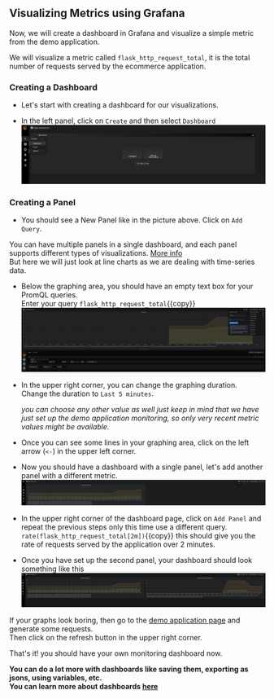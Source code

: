 

## Visualizing Metrics using Grafana

Now, we will create a dashboard in Grafana and visualize a simple metric from the demo application.

We will visualize a metric called `flask_http_request_total`, it is the total number of requests served by the ecommerce application.

### Creating a Dashboard

* Let's start with creating a dashboard for our visualizations.

* In the left panel, click on `Create` and then select `Dashboard` <br>
![Grafana Create Dashboard Page](../../assets/introduction/deploy-prometheus-grafana/04-grafana-create-dashboard-page.png)


### Creating a Panel

* You should see a New Panel like in the picture above. Click on `Add Query`.

You can have multiple panels in a single dashboard, and each panel supports different types of visualizations. [More info](https://grafana.com/docs/grafana/latest/guides/getting_started/#all-users)<br>
But here we will just look at line charts as we are dealing with time-series data.

* Below the graphing area, you should have an empty text box for your PromQL queries. <br>
Enter your query `flask_http_request_total`{{copy}}
![Grafana Create Panel Page](../../assets/introduction/deploy-prometheus-grafana/04-grafana-create-panel-page.png)

* In the upper right corner, you can change the graphing duration. <br>
Change the duration to `Last 5 minutes`. <br>

  *you can choose any other value as well just keep in mind
that we have just set up the demo application monitoring, so only very recent metric values might be available.*

* Once you can see some lines in your graphing area, click on the left arrow (`<-`) in the upper left corner.

* Now you should have a dashboard with a single panel, let's add another panel with a different metric.
![Grafana Create Panel Page](../../assets/introduction/deploy-prometheus-grafana/04-grafana-1-panel-dashboard-page.png)

* In the upper right corner of the dashboard page, click on `Add Panel` and repeat the previous steps only this time
use a different query. <br>
`rate(flask_http_request_total[2m])`{{copy}} this should give you the rate of requests served by the application over 2 minutes.

* Once you have set up the second panel, your dashboard should look something like this <br>
![Grafana Create Panel Page](../../assets/introduction/deploy-prometheus-grafana/04-grafana-2-panel-dashboard-page.png)

If your graphs look boring, then go to the [demo application page](http://metrics-demo-app-metrics-demo.[[HOST_SUBDOMAIN]]-80-[[KATACODA_HOST]].environments.katacoda.com/) and generate some requests. <br>
Then click on the refresh button in the upper right corner.

That's it! you should have your own monitoring dashboard now.

**You can do a lot more with dashboards like saving them, exporting as jsons, using variables, etc. <br>
You can learn more about dashboards [here](https://grafana.com/docs/grafana/latest/features/dashboard/dashboards/)**
